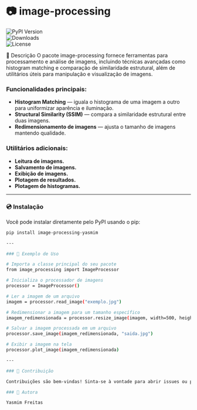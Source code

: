 # 📷 image-processing

![PyPI Version](https://img.shields.io/pypi/v/image-processing-yasmim?style=flat-square)  
![Downloads](https://img.shields.io/pypi/dm/image-processing-yasmim?style=flat-square)  
![License](https://img.shields.io/pypi/l/image-processing-yasmim?style=flat-square)  

📌 Descrição
O pacote image-processing fornece ferramentas para processamento e análise de imagens, incluindo técnicas avançadas como histogram matching e comparação de similaridade estrutural, além de utilitários úteis para manipulação e visualização de imagens.

### Funcionalidades principais:

* **Histogram Matching** — iguala o histograma de uma imagem a outro para uniformizar aparência e iluminação.
* **Structural Similarity (SSIM)** — compara a similaridade estrutural entre duas imagens.
* **Redimensionamento de imagens** — ajusta o tamanho de imagens mantendo qualidade.

### Utilitários adicionais:

* **Leitura de imagens.**
* **Salvamento de imagens.**
* **Exibição de imagens.**
* **Plotagem de resultados.**
* **Plotagem de histogramas.**

---

### 💿 Instalação

Você pode instalar diretamente pelo PyPI usando o pip:

```bash
pip install image-processing-yasmim

---

### 🚀 Exemplo de Uso

# Importa a classe principal do seu pacote
from image_processing import ImageProcessor

# Inicializa o processador de imagens
processor = ImageProcessor()

# Ler a imagem de um arquivo
imagem = processor.read_image("exemplo.jpg")

# Redimensionar a imagem para um tamanho específico
imagem_redimensionada = processor.resize_image(imagem, width=500, height=500)

# Salvar a imagem processada em um arquivo
processor.save_image(imagem_redimensionada, "saida.jpg")

# Exibir a imagem na tela
processor.plot_image(imagem_redimensionada)

---

### 🤝 Contribuição

Contribuições são bem-vindas! Sinta-se à vontade para abrir issues ou pull requests no repositório do projeto.

### 👤 Autora

Yasmim Freitas


